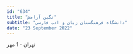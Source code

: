 ```yaml
---
id: "634"
title: "نگین آرامش"
subtitle: "دانشگاه فرهنگستان زبان و ادب فارسی"
date: "23 September 2022"
---
```


تهران - 1 مهر 
